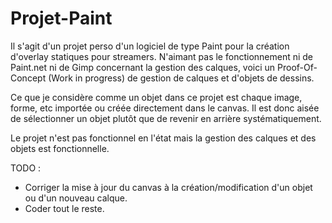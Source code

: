# Projet-Paint
Il s'agit d'un projet perso d'un logiciel de type Paint pour la création d'overlay statiques pour streamers.
N'aimant pas le fonctionnement ni de Paint.net ni de Gimp concernant la gestion des calques, voici un Proof-Of-Concept (Work in progress) de gestion de calques et d'objets de dessins.

Ce que je considère comme un objet dans ce projet est chaque image, forme, etc importée ou créée directement dans le canvas.
Il est donc aisée de sélectionner un objet plutôt que de revenir en arrière systématiquement.

Le projet n'est pas fonctionnel en l'état mais la gestion des calques et des objets est fonctionnelle.

TODO :
- Corriger la mise à jour du canvas à la création/modification d'un objet ou d'un nouveau calque.
- Coder tout le reste.
